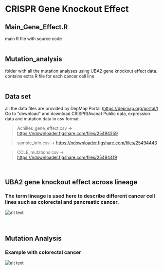 # CRISPR Gene Knockout Effect

## Main_Gene_Effect.R
main R file with source code <br />
<br />

## Mutation_analysis
folder with all the mutation analyses using UBA2 gene knockout effect data. contains extra R file for each cancer cell line <br />
<br />

## Data set
all the data files are provided by DepMap Portal (https://depmap.org/portal/)
Go to "download" and download CRISPR(Avana) Public data, expression data and mutation data in csv format

>Achilles_gene_effect.csv -> https://ndownloader.figshare.com/files/25494359

>sample_info.csv -> https://ndownloader.figshare.com/files/25494443

>CCLE_mutations.csv -> https://ndownloader.figshare.com/files/25494419 

<br />

## UBA2 gene knockout effect across lineage 
### **The term lineage is used here to describe different cancer cell lines such as colorectal and pancreatic cancer.**
![alt text](https://github.com/jameshyojaelee/gene_knockout_effect/blob/main/UBA2_gene_KO_effect_per_lineage.png)
<br />
<br />
<br />

## Mutation Analysis
### Example with colorectal cancer
![alt text](https://github.com/jameshyojaelee/gene_knockout_effect/blob/main/mutation_analysis/analysis%20results/colorectal.png)
<br />
<br />
<br />
